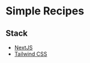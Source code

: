 # Simple Recipes

## Stack

- [NextJS](https://nextjs.org/)
- [Tailwind CSS](https://tailwindcss.com/)
